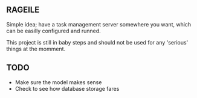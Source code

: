 RAGEILE 
---------------------------------------------
Simple idea; have a task management server somewhere you want, which can be easilly
configured and runned. 

This project is still in baby steps and should not be used for any 'serious' things at the momment. 

TODO 
----
* Make sure the model makes sense
* Check to see how database storage fares

